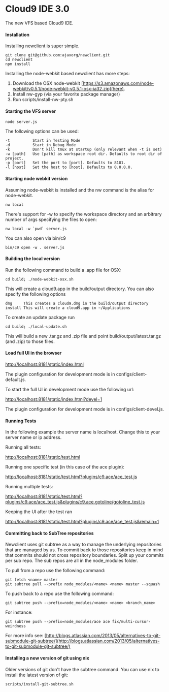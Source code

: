 Cloud9 IDE 3.0
============

The new VFS based Cloud9 IDE.

#### Installation ####

Installing newclient is super simple.

    git clone git@github.com:ajaxorg/newclient.git
    cd newclient
    npm install

Installing the node-webkit based newclient has more steps:

1. Download the OSX node-webkit [https://s3.amazonaws.com/node-webkit/v0.5.1/node-webkit-v0.5.1-osx-ia32.zip](here).
2. Install nw-gyp (via your favorite package manager)
3. Run scripts/install-nw-pty.sh

#### Starting the VFS server ####

    node server.js

The following options can be used:

    -t          Start in Testing Mode
    -d          Start in Debug Mode
    -k          Don't kill tmux at startup (only relevant when -t is set)
    -w [path]   Use [path] as workspace root dir. Defaults to root dir of project.
    -p [port]   Set the port to [port]. Defaults to 8181.
    -l [host]   Set the host to [host]. Defaults to 0.0.0.0.

#### Starting node webkit version ####

Assuming node-webkit is installed and the nw command is the alias for node-webkit.

    nw local

There's support for -w to specify the workspace directory and an arbitrary number of args specifying the files to open:

	nw local -w `pwd` server.js

You can also open via bin/c9

	bin/c9 open -w . server.js

#### Building the local version ####

Run the following command to build a .app file for OSX:

    cd build; ./node-webkit-osx.sh

This will create a cloud9.app in the build/output directory. You can also specify the following options

    dmg     This creates a cloud9.dmg in the build/output directory
    install This will create a cloud9.app in ~/Applications

To create an update package run
    
    cd build; ./local-update.sh

This will build a new .tar.gz and .zip file and point build/output/latest.tar.gz (and .zip) to those files.

#### Load full UI in the browser ####

[http://localhost:8181/static/index.html](http://localhost:8181/static/index.html)

The plugin configuration for development mode is in configs/client-default.js.

To start the full UI in development mode use the following url:

[http://localhost:8181/static/index.html?devel=1](http://localhost:8181/static/index.html?devel=1)

The plugin configuration for development mode is in configs/client-devel.js.

#### Running Tests ####

In the following example the server name is localhost. Change this to your server name or ip address.

Running all tests:

[http://localhost:8181/static/test.html](http://localhost:8181/static/test.html)

Running one specific test (in this case of the ace plugin):

[http://localhost:8181/static/test.html?plugins/c9.ace/ace_test.js](http://localhost:8181/static/test.html?plugins/c9.ace/ace_test.js)

Running multiple tests:

[http://localhost:8181/static/test.html?plugins/c9.ace/ace_test.js&plugins/c9.ace.gotoline/gotoline_test.js](http://localhost:8181/static/test.html?plugins/c9.ace/ace_test.js&plugins/c9.ace.gotoline/gotoline_test.js)

Keeping the UI after the test ran

[http://localhost:8181/static/test.html?plugins/c9.ace/ace_test.js&remain=1](http://localhost:8181/static/test.html?plugins/c9.ace/ace_test.js&remain=1)

#### Committing back to SubTree repositories

Newclient uses git subtree as a way to manage the underlying repositories that are managed by us. 
To commit back to those repositories keep in mind that commits should not cross repository boundaries. 
Split up your commits per sub repo. The sub repos are all in the node_modules folder.

To pull from a repo use the following command:

    git fetch <name> master
    git subtree pull --prefix node_modules/<name> <name> master --squash


To push back to a repo use the following command:

    git subtree push --prefix=node_modules/<name> <name> <branch_name>

For instance:

    git subtree push --prefix=node_modules/ace ace fix/multi-cursor-weirdness

For more info see: [http://blogs.atlassian.com/2013/05/alternatives-to-git-submodule-git-subtree/](http://blogs.atlassian.com/2013/05/alternatives-to-git-submodule-git-subtree/)

#### Installing a new version of git using nix

Older versions of git don't have the subtree command. You can use nix to install the latest version of git:

    scripts/install-git-subtree.sh

